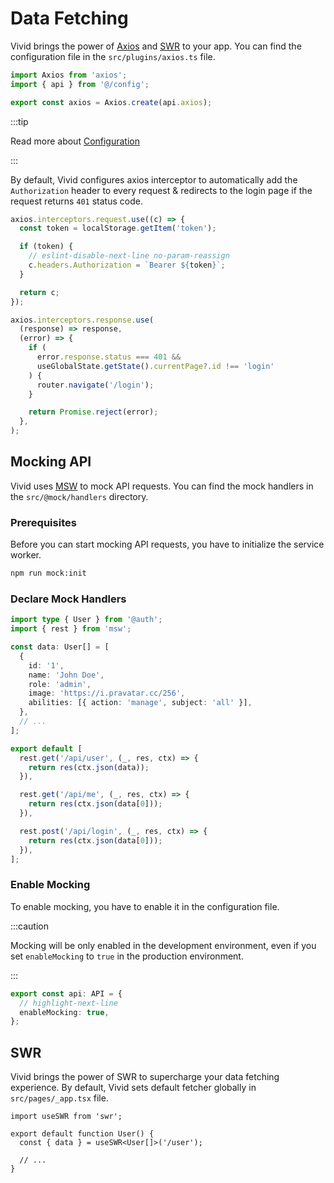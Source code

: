 # Data Fetching

Vivid brings the power of [Axios](https://www.npmjs.com/package/axios) and [SWR](https://swr.vercel.app/) to your app. You can find the configuration file in the `src/plugins/axios.ts` file.

```ts title="src/plugins/axios.ts"
import Axios from 'axios';
import { api } from '@/config';

export const axios = Axios.create(api.axios);
```

:::tip

Read more about [Configuration](/docs/getting-started/configuration)

:::

By default, Vivid configures axios interceptor to automatically add the `Authorization` header to every request & redirects to the login page if the request returns `401` status code. 

```ts title="src/plugins/axios.ts"
axios.interceptors.request.use((c) => {
  const token = localStorage.getItem('token');

  if (token) {
    // eslint-disable-next-line no-param-reassign
    c.headers.Authorization = `Bearer ${token}`;
  }

  return c;
});

axios.interceptors.response.use(
  (response) => response,
  (error) => {
    if (
      error.response.status === 401 &&
      useGlobalState.getState().currentPage?.id !== 'login'
    ) {
      router.navigate('/login');
    }

    return Promise.reject(error);
  },
);

```

## Mocking API

Vivid uses [MSW](https://mswjs.io/) to mock API requests. You can find the mock handlers in the `src/@mock/handlers` directory.

### Prerequisites

Before you can start mocking API requests, you have to initialize the service worker.

```bash npm2yarn
npm run mock:init
```

### Declare Mock Handlers

```ts title="src/@mock/handlers/user.ts"
import type { User } from '@auth';
import { rest } from 'msw';

const data: User[] = [
  {
    id: '1',
    name: 'John Doe',
    role: 'admin',
    image: 'https://i.pravatar.cc/256',
    abilities: [{ action: 'manage', subject: 'all' }],
  },
  // ...
];

export default [
  rest.get('/api/user', (_, res, ctx) => {
    return res(ctx.json(data));
  }),

  rest.get('/api/me', (_, res, ctx) => {
    return res(ctx.json(data[0]));
  }),

  rest.post('/api/login', (_, res, ctx) => {
    return res(ctx.json(data[0]));
  }),
];

```

### Enable Mocking

To enable mocking, you have to enable it in the configuration file.

:::caution

Mocking will be only enabled in the development environment, even if you set `enableMocking` to `true` in the production environment.

:::

```ts title="src/config.tsx"
export const api: API = {
  // highlight-next-line
  enableMocking: true,
};
```

## SWR

Vivid brings the power of SWR to supercharge your data fetching experience. By default, Vivid sets default fetcher globally in `src/pages/_app.tsx` file.

```tsx title="src/pages/data/user.tsx"
import useSWR from 'swr';

export default function User() {
  const { data } = useSWR<User[]>('/user');

  // ...
}
```